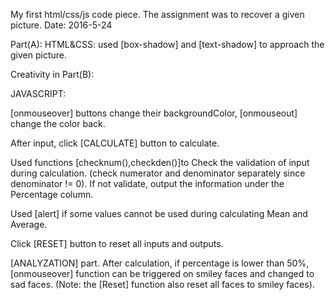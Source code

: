 
My first html/css/js code piece. The assignment was to recover a given picture.
Date: 2016-5-24


Part(A):
HTML&CSS: used [box-shadow] and [text-shadow] to approach the given picture.


Creativity in Part(B):

JAVASCRIPT:

[onmouseover] buttons change their backgroundColor, [onmouseout] change the color back.

After input, click [CALCULATE] button to calculate.

Used functions [checknum(),checkden()]to Check the validation of input during calculation.
(check numerator and denominator separately since denominator != 0).
If not validate, output the information under the Percentage column.

Used [alert] if some values cannot be used during calculating Mean and Average.

Click [RESET] button to reset all inputs and outputs.

[ANALYZATION] part. After calculation, if percentage is lower than 50%,
[onmouseover] function can be triggered on smiley faces and changed to sad faces.
(Note: the [Reset] function also reset all faces to smiley faces).
